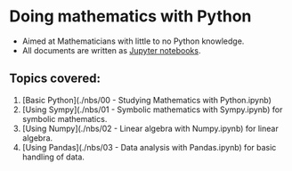 # Doing mathematics with Python

- Aimed at Mathematicians with little to no Python knowledge.
- All documents are written as [Jupyter notebooks](./nbs/).

## Topics covered:

1. [Basic Python](./nbs/00 - Studying Mathematics with Python.ipynb)
2. [Using Sympy](./nbs/01 - Symbolic mathematics with Sympy.ipynb) for symbolic
   mathematics.
3. [Using Numpy](./nbs/02 - Linear algebra with Numpy.ipynb) for linear algebra.
4. [Using Pandas](./nbs/03 - Data analysis with Pandas.ipynb) for basic handling
   of data.
